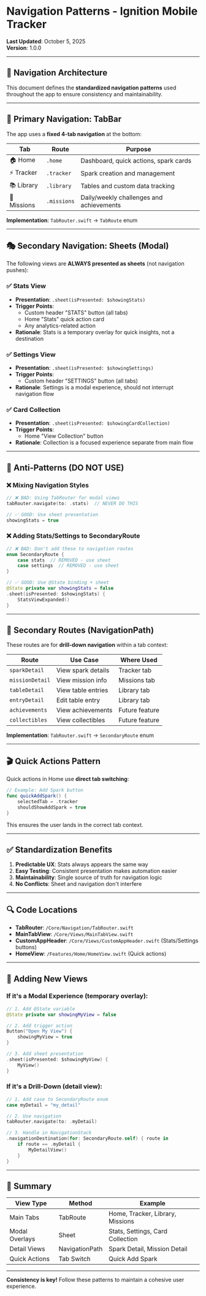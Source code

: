 # Navigation Patterns - Ignition Mobile Tracker

**Last Updated**: October 5, 2025  
**Version**: 1.0.0

---

## 🎯 Navigation Architecture

This document defines the **standardized navigation patterns** used throughout the app to ensure consistency and maintainability.

---

## 📱 Primary Navigation: TabBar

The app uses a **fixed 4-tab navigation** at the bottom:

| Tab | Route | Purpose |
|-----|-------|---------|
| 🏠 Home | `.home` | Dashboard, quick actions, spark cards |
| ⚡ Tracker | `.tracker` | Spark creation and management |
| 📚 Library | `.library` | Tables and custom data tracking |
| 🎯 Missions | `.missions` | Daily/weekly challenges and achievements |

**Implementation**: `TabRouter.swift` → `TabRoute` enum

---

## 🎭 Secondary Navigation: Sheets (Modal)

The following views are **ALWAYS presented as sheets** (not navigation pushes):

### ✅ Stats View
- **Presentation**: `.sheet(isPresented: $showingStats)`
- **Trigger Points**:
  - Custom header "STATS" button (all tabs)
  - Home "Stats" quick action card
  - Any analytics-related action
- **Rationale**: Stats is a temporary overlay for quick insights, not a destination

### ✅ Settings View
- **Presentation**: `.sheet(isPresented: $showingSettings)`
- **Trigger Points**:
  - Custom header "SETTINGS" button (all tabs)
- **Rationale**: Settings is a modal experience, should not interrupt navigation flow

### ✅ Card Collection
- **Presentation**: `.sheet(isPresented: $showingCardCollection)`
- **Trigger Points**:
  - Home "View Collection" button
- **Rationale**: Collection is a focused experience separate from main flow

---

## 🚫 Anti-Patterns (DO NOT USE)

### ❌ Mixing Navigation Styles
```swift
// ❌ BAD: Using TabRouter for modal views
tabRouter.navigate(to: .stats)  // NEVER DO THIS

// ✅ GOOD: Use sheet presentation
showingStats = true
```

### ❌ Adding Stats/Settings to SecondaryRoute
```swift
// ❌ BAD: Don't add these to navigation routes
enum SecondaryRoute {
    case stats  // REMOVED - use sheet
    case settings  // REMOVED - use sheet
}

// ✅ GOOD: Use @State binding + sheet
@State private var showingStats = false
.sheet(isPresented: $showingStats) {
    StatsViewExpanded()
}
```

---

## 📐 Secondary Routes (NavigationPath)

These routes are for **drill-down navigation** within a tab context:

| Route | Use Case | Where Used |
|-------|----------|------------|
| `sparkDetail` | View spark details | Tracker tab |
| `missionDetail` | View mission info | Missions tab |
| `tableDetail` | View table entries | Library tab |
| `entryDetail` | Edit table entry | Library tab |
| `achievements` | View achievements | Future feature |
| `collectibles` | View collectibles | Future feature |

**Implementation**: `TabRouter.swift` → `SecondaryRoute` enum

---

## 🎬 Quick Actions Pattern

Quick actions in Home use **direct tab switching**:

```swift
// Example: Add Spark button
func quickAddSpark() {
    selectedTab = .tracker
    shouldShowAddSpark = true
}
```

This ensures the user lands in the correct tab context.

---

## ✅ Standardization Benefits

1. **Predictable UX**: Stats always appears the same way
2. **Easy Testing**: Consistent presentation makes automation easier
3. **Maintainability**: Single source of truth for navigation logic
4. **No Conflicts**: Sheet and navigation don't interfere

---

## 🔍 Code Locations

- **TabRouter**: `/Core/Navigation/TabRouter.swift`
- **MainTabView**: `/Core/Views/MainTabView.swift`
- **CustomAppHeader**: `/Core/Views/CustomAppHeader.swift` (Stats/Settings buttons)
- **HomeView**: `/Features/Home/HomeView.swift` (Quick actions)

---

## 📝 Adding New Views

### If it's a Modal Experience (temporary overlay):
```swift
// 1. Add @State variable
@State private var showingMyView = false

// 2. Add trigger action
Button("Open My View") {
    showingMyView = true
}

// 3. Add sheet presentation
.sheet(isPresented: $showingMyView) {
    MyView()
}
```

### If it's a Drill-Down (detail view):
```swift
// 1. Add case to SecondaryRoute enum
case myDetail = "my_detail"

// 2. Use navigation
tabRouter.navigate(to: .myDetail)

// 3. Handle in NavigationStack
.navigationDestination(for: SecondaryRoute.self) { route in
    if route == .myDetail {
        MyDetailView()
    }
}
```

---

## 🎯 Summary

| View Type | Method | Example |
|-----------|--------|---------|
| Main Tabs | TabRoute | Home, Tracker, Library, Missions |
| Modal Overlays | Sheet | Stats, Settings, Card Collection |
| Detail Views | NavigationPath | Spark Detail, Mission Detail |
| Quick Actions | Tab Switch | Quick Add Spark |

---

**Consistency is key!** Follow these patterns to maintain a cohesive user experience.

